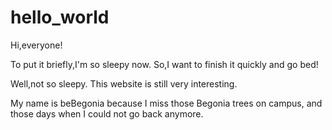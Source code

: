 # hello_world

Hi,everyone!

To put it briefly,I'm so sleepy now.
So,I want to finish it quickly and go bed!

Well,not so sleepy.
This website is still very interesting.

My name is beBegonia because I miss those Begonia trees on campus, and those days when I could not go back anymore.
